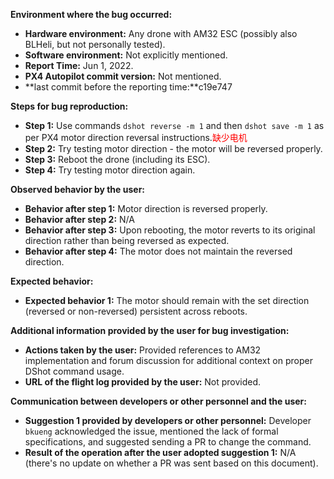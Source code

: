 **Environment where the bug occurred:**

- **Hardware environment:** Any drone with AM32 ESC (possibly also BLHeli, but not personally tested).
- **Software environment:** Not explicitly mentioned.
- **Report Time:** Jun 1, 2022.
- **PX4 Autopilot commit version:** Not mentioned.
- **last commit before the reporting time:**c19e747

**Steps for bug reproduction:**

- **Step 1:** Use commands `dshot reverse -m 1` and then `dshot save -m 1` as per PX4 motor direction reversal instructions.<font color='red'>缺少电机</font>
- **Step 2:** Try testing motor direction - the motor will be reversed properly.
- **Step 3:** Reboot the drone (including its ESC).
- **Step 4:** Try testing motor direction again.

**Observed behavior by the user:**

- **Behavior after step 1:** Motor direction is reversed properly.
- **Behavior after step 2:** N/A
- **Behavior after step 3:** Upon rebooting, the motor reverts to its original direction rather than being reversed as expected.
- **Behavior after step 4:** The motor does not maintain the reversed direction.

**Expected behavior:**

- **Expected behavior 1:** The motor should remain with the set direction (reversed or non-reversed) persistent across reboots.

**Additional information provided by the user for bug investigation:**

- **Actions taken by the user:** Provided references to AM32 implementation and forum discussion for additional context on proper DShot command usage.
- **URL of the flight log provided by the user:** Not provided.

**Communication between developers or other personnel and the user:**

- **Suggestion 1 provided by developers or other personnel:** Developer `bkueng` acknowledged the issue, mentioned the lack of formal specifications, and suggested sending a PR to change the command.
- **Result of the operation after the user adopted suggestion 1:** N/A (there's no update on whether a PR was sent based on this document).
